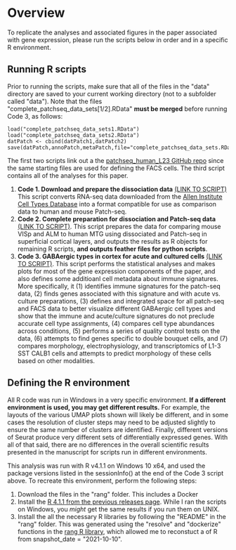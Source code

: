 # Overview

To replicate the analyses and associated figures in the paper associated with gene expression, please run the scripts below in order and in a specific R environment. 

## Running R scripts

Prior to running the scripts, make sure that all of the files in the "data" directory are saved to your current working directory (not to a subfolder called "data"). Note that the files "complete_patchseq_data_sets[1/2].RData" **must be merged** before running Code 3, as follows:
```
load("complete_patchseq_data_sets1.RData")
load("complete_patchseq_data_sets2.RData")
datPatch <- cbind(datPatch1,datPatch2)
save(datPatch,annoPatch,metaPatch,file="complete_patchseq_data_sets.RData")
```

The first two scripts link out a the [patchseq_human_L23 GitHub repo](https://github.com/AllenInstitute/patchseq_human_L23) since the same starting files are used for defining the FACS cells.  The third script contains all of the analyses for this paper.

1. **Code 1. Download and prepare the dissociation data** [(LINK TO SCRIPT)](http://htmlpreview.github.io/?https://github.com/AllenInstitute/patchseq_human_L23/blob/master/scripts/Code1_prepareComparisonDataSets.nb.html)  This script converts RNA-seq data downloaded from the [Allen Institute Cell Types Database](http://celltypes.brain-map.org/rnaseq) into a format compatible for use as comparison data to human and mouse Patch-seq.  
2. **Code 2. Complete preparation for dissociation and Patch-seq data** [(LINK TO SCRIPT)](http://htmlpreview.github.io/?https://github.com/AllenInstitute/patchseq_human_L23/blob/master/scripts/Code2_prepare_data_L23exc.nb.html).  This script prepares the data for comparing mouse VISp and ALM to human MTG using dissociated and Patch-seq in superficial cortical layers, and outputs the results as R objects for remaining R scripts, **and outputs feather files for python scripts**.  
3. **Code 3. GABAergic types in cortex for acute and cultured cells** [(LINK TO SCRIPT)](http://htmlpreview.github.io/?https://github.com/AllenInstitute/human_patchseq_gaba/blob/master/scripts_gene_expression/acute_vs_culture_comparisons_update.nb.html).  This script performs the statistical analyses and makes plots for most of the gene expression components of the paper, and also defines some additioanl cell metadata about immune signatures.  More specifically, it (1) identifies immune signatures for the patch-seq data, (2) finds genes associated with this signature and with acute vs. culture preparations, (3) defines and integrated space for all patch-seq and FACS data to better visualize different GABAergic cell types and show that the immune and acute/culture signatures do not preclude accurate cell type assignments, (4) compares cell type abundances across conditions, (5) performs a series of quality control tests on the data, (6) attempts to find genes specific to double bouquet cells, and (7) compares morphology, electrophysiology, and transcriptomics of L1-3 SST CALB1 cells and attempts to predict morphology of these cells based on other modalities.

## Defining the R environment

All R code was run in Windows in a very specific environment.  **If a different environment is used, you may get different results.**  For example, the layouts of the various UMAP plots shown will likely be different, and in some cases the resolution of cluster steps may need to be adjusted slightly to ensure the same number of clusters are identified.  Finally, different versions of Seurat produce very different sets of differentially expressed genes.  With all of that said, there are no differences in the overall scientific results presented in the manuscript for scripts run in different environments.

This analysis was run with R v4.1.1 on Windows 10 x64, and used the package versions listed in the sessionInfo() at the end of the Code 3 script above.  To recreate this environment, perform the following steps:
1. Download the files in the "rang" folder.  This includes a Docker
2. Install the [R 4.1.1 from the previous releases page](https://cran.r-project.org/bin/windows/base/old/4.1.1/). While I ran the scripts on Windows, you *might* get the same results if you run them on UNIX.
3. Install the all the necessary R libraries by following the "README" in the "rang" folder.  This was generated using the "resolve" and "dockerize" functions in the [rang R library](https://github.com/chainsawriot/rang), which allowed me to reconstuct a of R from snapshot_date = "2021-10-10".